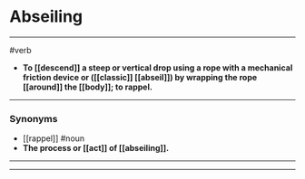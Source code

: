 # Abseiling
---
#verb
- **To [[descend]] a steep or vertical drop using a rope with a mechanical friction device or ([[classic]] [[abseil]]) by wrapping the rope [[around]] the [[body]]; to rappel.**
---
### Synonyms
- [[rappel]]
#noun
- **The process or [[act]] of [[abseiling]].**
---
---
